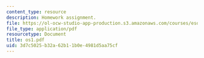 ```yaml
---
content_type: resource
description: Homework assignment.
file: https://ol-ocw-studio-app-production.s3.amazonaws.com/courses/esd-34-system-architecture-january-iap-2007/3d7c5025b32a62b11b0e4981d5aa75cf_os1.pdf
file_type: application/pdf
resourcetype: Document
title: os1.pdf
uid: 3d7c5025-b32a-62b1-1b0e-4981d5aa75cf
---
```

